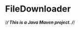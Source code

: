 # FileDownloader

/*******************************************************************************/
This is a Java Maven project.
/*******************************************************************************/
